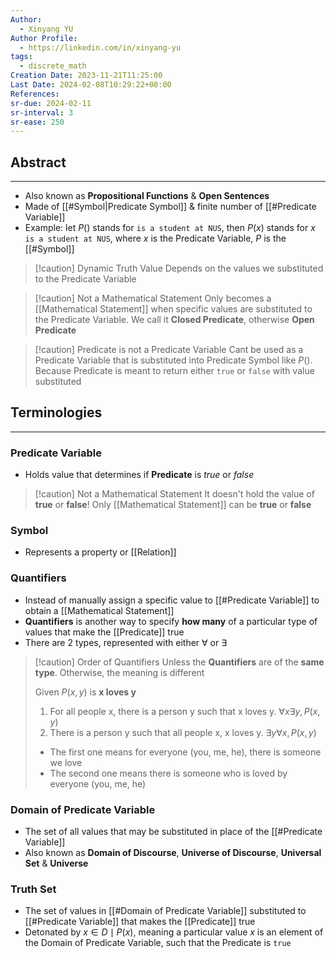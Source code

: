 ```yaml
---
Author:
  - Xinyang YU
Author Profile:
  - https://linkedin.com/in/xinyang-yu
tags:
  - discrete_math
Creation Date: 2023-11-21T11:25:00
Last Date: 2024-02-08T10:29:22+08:00
References: 
sr-due: 2024-02-11
sr-interval: 3
sr-ease: 250
---
```

## Abstract
---
- Also known as **Propositional Functions** & **Open Sentences**
- Made of [[#Symbol|Predicate Symbol]] & finite number of [[#Predicate Variable]]
- Example: let $P()$ stands for `is a student at NUS`, then  $P(x)$ stands for $x$ `is a student at NUS`, where $x$ is the Predicate Variable, $P$ is the [[#Symbol]]


>[!caution] Dynamic Truth Value
>Depends on the values we substituted to the Predicate Variable

>[!caution] Not a Mathematical Statement
>Only becomes a [[Mathematical Statement]] when specific values are substituted to the Predicate Variable. We call it **Closed Predicate**, otherwise **Open Predicate**

>[!caution] Predicate is not a Predicate Variable
> Cant be used as a Predicate Variable that is substituted into Predicate Symbol like $P()$. Because Predicate is meant to return either `true` or `false` with value substituted 

## Terminologies 
---
### Predicate Variable
- Holds value that determines if **Predicate** is *true* or *false*
>[!caution] Not a Mathematical Statement
>It doesn't hold the value of **true** or **false**! Only [[Mathematical Statement]] can be **true** or **false**
### Symbol
- Represents a property or [[Relation]]
### Quantifiers
- Instead of manually assign a specific value to [[#Predicate Variable]] to obtain a [[Mathematical Statement]]
- **Quantifiers** is another way to specify **how many** of a particular type of values that make the [[Predicate]] true
- There are 2 types, represented with either  $\forall$ or $\exists$

>[!caution] Order of Quantifiers
>Unless the **Quantifiers** are of the **same type**. Otherwise, the meaning is different
>
> Given $P(x,y)$ is **x loves y**
> 1. For all people x, there is a person y such that x loves y. $\forall x \exists y, P(x,y)$ 
> 2. There is a person y such that all people x, x loves y. $\exists y \forall x, P(x,y)$
>    
> - The first one means for everyone (you, me, he), there is someone we love
> - The second one means there is someone who is loved by everyone (you, me, he)



 
### Domain of Predicate Variable
- The set of all values that may be substituted in place of the [[#Predicate Variable]]
- Also known as **Domain of Discourse**, **Universe of Discourse**, **Universal Set** & **Universe**
### Truth Set
- The set of values in [[#Domain of Predicate Variable]] substituted to [[#Predicate Variable]] that makes the [[Predicate]] true
- Detonated by ${x \in D \mid P(x)}$, meaning a particular value $x$ is an element of the Domain of Predicate Variable, such that the Predicate is `true`

